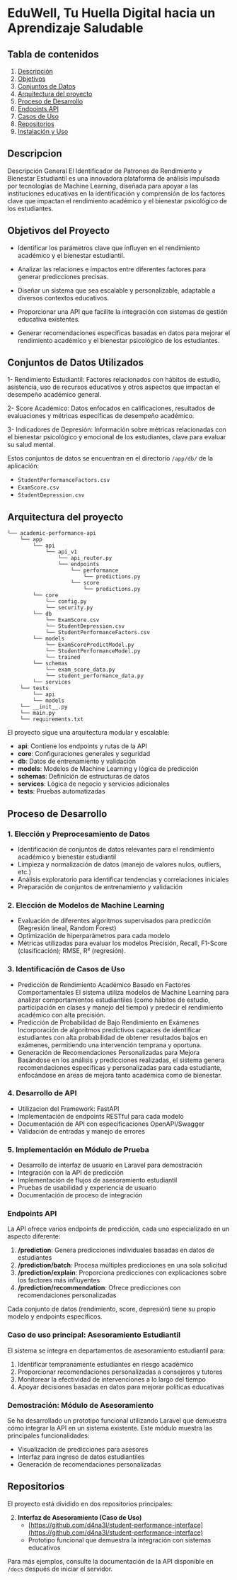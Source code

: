 # EduWell, Tu Huella Digital hacia un Aprendizaje Saludable

## Tabla de contenidos

1. [Descripción](#descripción)
2. [Objetivos](#objetivos)
3. [Conjuntos de Datos](#conjuntos-de-datos)
4. [Arquitectura del proyecto](#arquitectura-del-proyecto)
5. [Proceso de Desarrollo](#proceso-de-desarrollo)
6. [Endpoints API](#endpoints-api)
7. [Casos de Uso](#casos-de-uso)
8. [Repositorios](#repositorios)
9. [Instalación y Uso](#instalación-y-uso)

## Descripcion

Descripción General El Identificador de Patrones de Rendimiento y Bienestar Estudiantil es una innovadora plataforma de análisis impulsada por tecnologías de Machine Learning, diseñada para apoyar a las instituciones educativas en la identificación y comprensión de los factores clave que impactan el rendimiento académico y el bienestar psicológico de los estudiantes.

## Objetivos del Proyecto

* Identificar los parámetros clave que influyen en el rendimiento académico y el bienestar estudiantil.

* Analizar las relaciones e impactos entre diferentes factores para generar predicciones precisas.

* Diseñar un sistema que sea escalable y personalizable, adaptable a diversos contextos educativos.

* Proporcionar una API que facilite la integración con sistemas de gestión educativa existentes.

* Generar recomendaciones específicas basadas en datos para mejorar el rendimiento académico y el bienestar psicológico de los estudiantes.

## Conjuntos de Datos Utilizados

1- Rendimiento Estudiantil: Factores relacionados con hábitos de estudio, asistencia, uso de recursos educativos y otros aspectos que impactan el desempeño académico general.

2- Score Académico: Datos enfocados en calificaciones, resultados de evaluaciones y métricas específicas de desempeño académico.

3- Indicadores de Depresión: Información sobre métricas relacionadas con el bienestar psicológico y emocional de los estudiantes, clave para evaluar su salud mental.

Estos conjuntos de datos se encuentran en el directorio `/app/db/` de la aplicación:
- `StudentPerformanceFactors.csv`
- `ExamScore.csv`
- `StudentDepression.csv`

## Arquitectura del proyecto

```
└── academic-performance-api
    └── app
        └── api
            └── api_v1
                └── api_router.py
                └── endpoints
                    └── performance
                        └── predictions.py
                    └── score
                        └── predictions.py
        └── core
            └── config.py
            └── security.py
        └── db
            └── ExamScore.csv
            └── StudentDepression.csv
            └── StudentPerformanceFactors.csv
        └── models
            └── ExamScorePredictModel.py
            └── StudentPerformanceModel.py
            └── trained
        └── schemas
            └── exam_score_data.py
            └── student_performance_data.py
        └── services
    └── tests
        └── api
        └── models
    └── __init__.py
    └── main.py
    └── requirements.txt
```

El proyecto sigue una arquitectura modular y escalable:

- **api**: Contiene los endpoints y rutas de la API
- **core**: Configuraciones generales y seguridad
- **db**: Datos de entrenamiento y validación
- **models**: Modelos de Machine Learning y lógica de predicción
- **schemas**: Definición de estructuras de datos
- **services**: Lógica de negocio y servicios adicionales
- **tests**: Pruebas automatizadas

## Proceso de Desarrollo

### 1. Elección y Preprocesamiento de Datos

- Identificación de conjuntos de datos relevantes para el rendimiento académico y bienestar estudiantil
- Limpieza y normalización de datos (manejo de valores nulos, outliers, etc.)
- Análisis exploratorio para identificar tendencias y correlaciones iniciales
- Preparación de conjuntos de entrenamiento y validación

### 2. Elección de Modelos de Machine Learning

- Evaluación de diferentes algoritmos supervisados para predicción (Regresión lineal, Random Forest)
- Optimización de hiperparámetros para cada modelo
- Métricas utilizadas para evaluar los modelos Precisión, Recall, F1-Score (clasificación); RMSE, R² (regresión).

### 3. Identificación de Casos de Uso

- Predicción de Rendimiento Académico Basado en Factores Comportamentales El sistema utiliza modelos de Machine Learning para analizar comportamientos estudiantiles (como hábitos de estudio, participación en clases y manejo del tiempo) y predecir el rendimiento académico con alta precisión.
- Predicción de Probabilidad de Bajo Rendimiento en Exámenes Incorporación de algoritmos predictivos capaces de identificar estudiantes con alta probabilidad de obtener resultados bajos en exámenes, permitiendo una intervención temprana y oportuna.
- Generación de Recomendaciones Personalizadas para Mejora Basándose en los análisis y predicciones realizadas, el sistema genera recomendaciones específicas y personalizadas para cada estudiante, enfocándose en áreas de mejora tanto académica como de bienestar.

### 4. Desarrollo de API

- Utilizacion del Framework: FastAPI
- Implementación de endpoints RESTful para cada modelo
- Documentación de API con especificaciones OpenAPI/Swagger
- Validación de entradas y manejo de errores

### 5. Implementación en Módulo de Prueba

- Desarrollo de interfaz de usuario en Laravel para demostración
- Integración con la API de predicción
- Implementación de flujos de asesoramiento estudiantil
- Pruebas de usabilidad y experiencia de usuario
- Documentación de proceso de integración

### Endpoints API

La API ofrece varios endpoints de predicción, cada uno especializado en un aspecto diferente:

1. **/prediction**: Genera predicciones individuales basadas en datos de estudiantes
2. **/prediction/batch**: Procesa múltiples predicciones en una sola solicitud
3. **/prediction/explain**: Proporciona predicciones con explicaciones sobre los factores más influyentes
4. **/prediction/recommendation**: Ofrece predicciones con recomendaciones personalizadas

Cada conjunto de datos (rendimiento, score, depresión) tiene su propio modelo y endpoints específicos.

### Caso de uso principal: Asesoramiento Estudiantil

El sistema se integra en departamentos de asesoramiento estudiantil para:

1. Identificar tempranamente estudiantes en riesgo académico
2. Proporcionar recomendaciones personalizadas a consejeros y tutores
3. Monitorear la efectividad de intervenciones a lo largo del tiempo
4. Apoyar decisiones basadas en datos para mejorar políticas educativas

### Demostración: Módulo de Asesoramiento

Se ha desarrollado un prototipo funcional utilizando Laravel que demuestra cómo integrar la API en un sistema existente. Este módulo muestra las principales funcionalidades:

- Visualización de predicciones para asesores
- Interfaz para ingreso de datos estudiantiles
- Generación de recomendaciones personalizadas

## Repositorios

El proyecto está dividido en dos repositorios principales:


2. **Interfaz de Asesoramiento (Caso de Uso)**
   - [https://github.com/d4na3l/student-performance-interface](https://github.com/d4na3l/student-performance-interface)
   - Prototipo funcional que demuestra la integración con sistemas educativos

Para más ejemplos, consulte la documentación de la API disponible en `/docs` después de iniciar el servidor.
